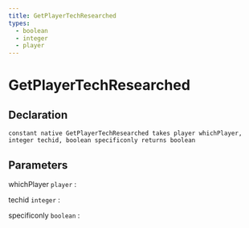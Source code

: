 ```yaml
---
title: GetPlayerTechResearched
types:
  - boolean
  - integer
  - player
---
```


# GetPlayerTechResearched

## Declaration

```jass
constant native GetPlayerTechResearched takes player whichPlayer, integer techid, boolean specificonly returns boolean
```

## Parameters
whichPlayer `player`
: 

techid `integer`
: 

specificonly `boolean`
: 
